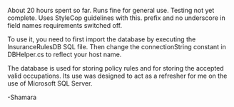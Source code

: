 About 20 hours spent so far. Runs fine for general use. Testing not yet complete. Uses StyleCop guidelines with this. prefix and no underscore in field names requirements switched off.

To use it, you need to first import the database by executing the InsuranceRulesDB SQL file. Then change the connectionString constant in DBHelper.cs to reflect your host name.

The database is used for storing policy rules and for storing the accepted valid occupations. Its use was designed to act as a refresher for me on the use of Microsoft SQL Server.

-Shamara
